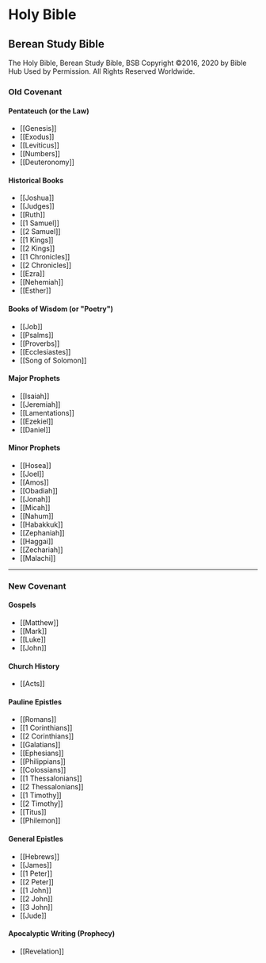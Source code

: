 # Holy Bible

## Berean Study Bible

The Holy Bible, Berean Study Bible, BSB
Copyright ©2016, 2020 by Bible Hub
Used by Permission. All Rights Reserved Worldwide.

### Old Covenant

#### Pentateuch (or the Law)

* [[Genesis]]
* [[Exodus]]
* [[Leviticus]]
* [[Numbers]]
* [[Deuteronomy]]

#### Historical Books

* [[Joshua]]
* [[Judges]]
* [[Ruth]]
* [[1 Samuel]]
* [[2 Samuel]]
* [[1 Kings]]
* [[2 Kings]]
* [[1 Chronicles]]
* [[2 Chronicles]]
* [[Ezra]]
* [[Nehemiah]]
* [[Esther]]

#### Books of Wisdom (or "Poetry")

* [[Job]]
* [[Psalms]]
* [[Proverbs]]
* [[Ecclesiastes]]
* [[Song of Solomon]]

#### Major Prophets
* [[Isaiah]]
* [[Jeremiah]]
* [[Lamentations]]
* [[Ezekiel]]
* [[Daniel]]

#### Minor Prophets
* [[Hosea]]
* [[Joel]]
* [[Amos]]
* [[Obadiah]]
* [[Jonah]]
* [[Micah]]
* [[Nahum]]
* [[Habakkuk]]
* [[Zephaniah]]
* [[Haggai]]
* [[Zechariah]]
* [[Malachi]]

***

### New Covenant

#### Gospels

* [[Matthew]]
* [[Mark]]
* [[Luke]]
* [[John]]

#### Church History

* [[Acts]]

#### Pauline Epistles

* [[Romans]]
* [[1 Corinthians]]
* [[2 Corinthians]]
* [[Galatians]]
* [[Ephesians]]
* [[Philippians]]
* [[Colossians]]
* [[1 Thessalonians]]
* [[2 Thessalonians]]
* [[1 Timothy]]
* [[2 Timothy]]
* [[Titus]]
* [[Philemon]]

#### General Epistles

* [[Hebrews]]
* [[James]]
* [[1 Peter]]
* [[2 Peter]]
* [[1 John]]
* [[2 John]]
* [[3 John]]
* [[Jude]]

#### Apocalyptic Writing (Prophecy)

* [[Revelation]]
